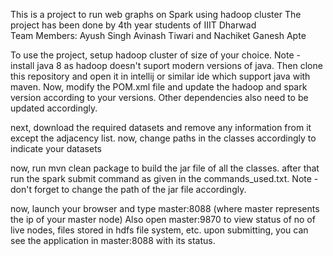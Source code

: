 This is a project to run web graphs on Spark using hadoop cluster
The project has been done by 4th year students of IIIT Dharwad <br>
Team Members:
Ayush Singh
Avinash Tiwari and
Nachiket Ganesh Apte

To use the project, setup hadoop cluster of size of your choice.
Note - install java 8 as hadoop doesn't suport modern versions of java.
Then clone this repository and open it in intellij or similar ide which support java with maven.
Now, modify the POM.xml file and update the hadoop and spark version according to your versions. Other dependencies also need to be updated accordingly.

next, download the required datasets and remove any information from it except the adjacency list.
now, change paths in the classes accordingly to indicate your datasets

now, run mvn clean package to build the jar file of all the classes.
after that run the spark submit command as given in the commands_used.txt.
Note - don't forget to change the path of the jar file accordingly.


now, launch your browser and type master:8088 (where master represents the ip of your master node) 
Also open master:9870 to view status of no of live nodes, files stored in hdfs file system, etc.
upon submitting, you can see the application in master:8088 with its status.
